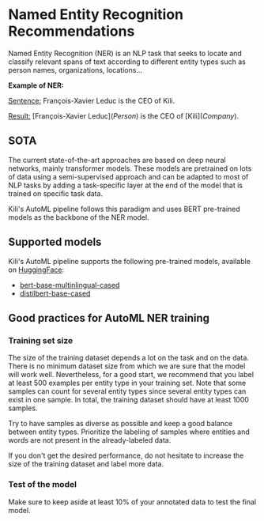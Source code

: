 # Named Entity Recognition Recommendations

Named Entity Recognition (NER) is an NLP task that seeks to locate and classify relevant spans of text according to different entity types such as person names, organizations, locations...

**Example of NER:**

<ins>Sentence:</ins> François-Xavier Leduc is the CEO of Kili.

<ins>Result:</ins> [François-Xavier Leduc]\(*Person*) is the CEO of [Kili]\(*Company*).

## SOTA

The current state-of-the-art approaches are based on deep neural networks, mainly transformer models. These models are pretrained on lots of data using a semi-supervised approach and can be adapted to most of NLP tasks by adding a task-specific layer at the end of the model that is trained on specific task data.

Kili's AutoML pipeline follows this paradigm and uses BERT pre-trained models as the backbone of the NER model.

## Supported models

Kili's AutoML pipeline supports the following pre-trained models, available on [HuggingFace](https://huggingface.co/):

- [bert-base-multinlingual-cased](https://huggingface.co/bert-base-multilingual-cased)
- [distilbert-base-cased](https://huggingface.co/distilbert-base-cased)

## Good practices for AutoML NER training

### Training set size

The size of the training dataset depends a lot on the task and on the data. There is no minimum dataset size from which we are sure that the model will work well. Nevertheless, for a good start, we recommend that you label at least 500 examples per entity type in your training set. Note that some samples can count for several entity types since several entity types can exist in one sample. In total, the training dataset should have at least 1000 samples.

Try to have samples as diverse as possible and keep a good balance between entity types. Prioritize the labeling of samples where entities and words are not present in the already-labeled data.

If you don't get the desired performance, do not hesitate to increase the size of the training dataset and label more data.

### Test of the model

Make sure to keep aside at least 10% of your annotated data to test the final model.
